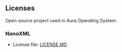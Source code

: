 ## Licenses

Open source project used in Aura Operating System:

### NanoXML
- License file: [LICENSE.MD](https://github.com/aura-systems/Aura-Operating-System/blob/master/LICENCES/NANOXML/LICENSE.md)